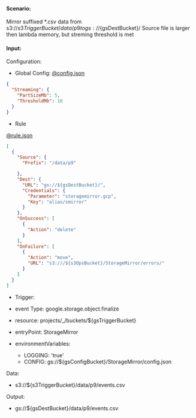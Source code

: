 #### Scenario:

Mirror suffixed *.csv data from s3://${s3TriggerBucket}/data/p9 to gs://${gsDestBucket}/
Source file is larger then lambda memory, but streming threshold is met

#### Input:

Configuration:

* Global Config: [@config,json](../../../config/s3.json)
```json
{
  "Streaming": {
    "PartSizeMb": 5,
    "ThresholdMb": 10
  }
}
```


* Rule

[@rule.json](rule.json)
```json
[
  {
    "Source": {
      "Prefix": "/data/p9"

    },
    "Dest": {
      "URL": "gs://${gsDestBucket}/",
      "Credentials": {
        "Parameter": "storagemirror.gcp",
        "Key": "alias/smirror"
      }
    },
    "OnSuccess": [
      {
        "Action": "delete"
      }
    ],
    "OnFailure": [
      {
        "Action": "move",
        "URL": "s3:///${s3OpsBucket}/StorageMirror/errors/"
      }
    ]
  }
]
```

* Trigger:

* event Type: google.storage.object.finalize
* resource: projects/_/buckets/${gsTriggerBucket}
* entryPoint: StorageMirror
* environmentVariables:
  - LOGGING: 'true'
  - CONFIG: gs://${gsConfigBucket}/StorageMirror/config.json
 


Data:
- s3://${s3TriggerBucket}/data/p9/events.csv


Output:
- gs://${gsDestBucket}/data/p9/events.csv